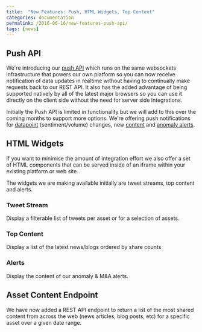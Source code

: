 ```yaml
---
title:  "New Features: Push, HTML Widgets, Top Content"
categories: documentation
permalink: /2016-06-16/new-features-push-api/
tags: [news]
---
```



## Push API

We're introducing our [push API](/websockets) which runs on the same websockets infrastructure that powers our own platform so you can now receive notification of data updates in realtime without having to continually make requests back to our REST API. It also has the added advantage of being supported natively by all of the latest major browsers so you can use it directly on the client side without the need for server side integrations.

Initially the Push API is limited in functionality but we will add to this over the coming months to support more options. We're offering push notifications for [datapoint](/websockets/#anomalyalerttriggered) (sentiment/volume) changes, new [content](/websockets/#topcontent) and [anomaly alerts](/websockets/#anomalyalerttriggered).

## HTML Widgets

If you want to minimise the amount of integration effort we also offer a set of HTML components that can be served inside of an iframe within your existing platform or web site.

The widgets we are making available initially are tweet streams, top content and alerts.

### Tweet Stream

Display a filterable list of tweets per asset or for a selection of assets.

### Top Content

Display a list of the latest news/blogs ordered by share counts

### Alerts

Display the content of our anomaly & M&A alerts.


## Asset Content Endpoint

We have now added a REST API endpoint to return a list of the most shared content from across the web (news articles, blog posts, etc) for a specific asset over a given date range.

